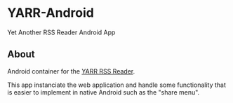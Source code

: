 # YARR-Android
Yet Another RSS Reader Android App

## About

Android container for the <a href="https://github.com/DanielSundberg/YARR">YARR RSS Reader</a>.

This app instanciate the web application and handle some functionality that is easier to implement
in native Android such as the "share menu".
